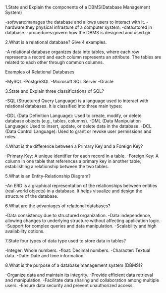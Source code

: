 1.State and Explain the components of a DBMS(Database Management System)

-software:manages the database and allows users to interact with it.
-hardware:they physical infrasture of a computer system.
-data:stored in database.
-procedures:govern how the DBMS is designed and used.gir

2.What is a relational database? Give 4 examples.

-A relational database organizes data into tables, where each row represents a record and each column represents an attribute. The tables are related to each other through common columns.

Examples of Relational Databases

-MySQL
-PostgreSQL
-Microsoft SQL Server
-Oracle

3.State and Explain three classifications of SQL?

-SQL (Structured Query Language) is a language used to interact with relational databases. It is classified into three main types:

-DDL (Data Definition Language): Used to create, modify, or delete database objects (e.g., tables, columns).
-DML (Data Manipulation Language): Used to insert, update, or delete data in the database.
-DCL (Data Control Language): Used to grant or revoke user permissions and roles.

4.What is the difference between a Primary Key and a Foreign Key?

-Primary Key: A unique identifier for each record in a table.
-Foreign Key: A column in one table that references a primary key in another table, establishing a relationship between the two tables.

5.What is an Entity-Relationship Diagram?

-An ERD is a graphical representation of the relationships between entities (real-world objects) in a database. It helps visualize and design the structure of the database.

6.What are the advantages of relational databases?

-Data consistency due to structured organization.
-Data independence, allowing changes to underlying structure without affecting application logic.
-Support for complex queries and data manipulation.
-Scalability and high availability options.

7.State four types of data type used to store data in tables?

-Integer: Whole numbers.
-float: Decimal numbers.
-Character: Textual data.
-Date: Date and time information.

8.What is the purpose of a database management system (DBMS)?

-Organize data and maintain its integrity.
-Provide efficient data retrieval and manipulation.
-Facilitate data sharing and collaboration among multiple users.
-Ensure data security and prevent unauthorized access.
